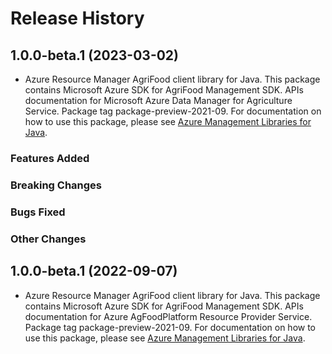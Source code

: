 # Release History

## 1.0.0-beta.1 (2023-03-02)

- Azure Resource Manager AgriFood client library for Java. This package contains Microsoft Azure SDK for AgriFood Management SDK. APIs documentation for Microsoft Azure Data Manager for Agriculture Service. Package tag package-preview-2021-09. For documentation on how to use this package, please see [Azure Management Libraries for Java](https://aka.ms/azsdk/java/mgmt).

### Features Added

### Breaking Changes

### Bugs Fixed

### Other Changes

## 1.0.0-beta.1 (2022-09-07)

- Azure Resource Manager AgriFood client library for Java. This package contains Microsoft Azure SDK for AgriFood Management SDK. APIs documentation for Azure AgFoodPlatform Resource Provider Service. Package tag package-preview-2021-09. For documentation on how to use this package, please see [Azure Management Libraries for Java](https://aka.ms/azsdk/java/mgmt).
